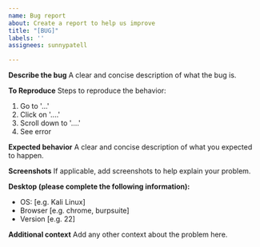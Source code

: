 ```yaml
---
name: Bug report
about: Create a report to help us improve
title: "[BUG]"
labels: ''
assignees: sunnypatell

---
```


**Describe the bug**
A clear and concise description of what the bug is.

**To Reproduce**
Steps to reproduce the behavior:
1. Go to '...'
2. Click on '....'
3. Scroll down to '....'
4. See error

**Expected behavior**
A clear and concise description of what you expected to happen.

**Screenshots**
If applicable, add screenshots to help explain your problem.

**Desktop (please complete the following information):**
 - OS: [e.g. Kali Linux]
 - Browser [e.g. chrome, burpsuite]
 - Version [e.g. 22]

**Additional context**
Add any other context about the problem here.
